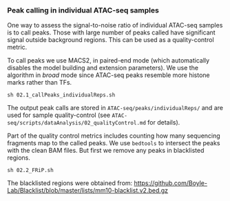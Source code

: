 ### Peak calling in individual ATAC-seq samples

One way to assess the signal-to-noise ratio of individual ATAC-seq samples is to call peaks. Those with large number of peaks called have significant signal outside background regions. This can be used as a quality-control metric.

To call peaks we use MACS2, in paired-end mode (which automatically disables the model building and extension parameters). We use the algorithm in *broad* mode since ATAC-seq peaks resemble more histone marks rather than TFs.

```{bash}
sh 02.1_callPeaks_individualReps.sh
```

The output peak calls are stored in `ATAC-seq/peaks/individualReps/` and are used for sample quality-control (see `ATAC-seq/scripts/dataAnalysis/02_qualityControl.md` for details).

Part of the quality control metrics includes counting how many sequencing fragments map to the called peaks. We use `bedtools` to intersect the peaks with the clean BAM files. But first we remove any peaks in blacklisted regions.

```{bash}
sh 02.2_FRiP.sh
```

The blacklisted regions were obtained from: https://github.com/Boyle-Lab/Blacklist/blob/master/lists/mm10-blacklist.v2.bed.gz
